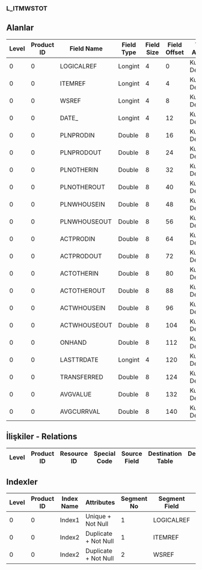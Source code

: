 ### L_ITMWSTOT

## Alanlar

**Level**|**Product ID**|**Field Name**|**Field Type**|**Field Size**|**Field Offset**|**Türkçe Açıklama**|**Expression**
-----|-----|-----|-----|-----|-----|-----|-----
0|0|LOGICALREF|Longint|4|0|Kullanımda Değil|Not In Use
0|0|ITEMREF|Longint|4|4|Kullanımda Değil|Not In Use
0|0|WSREF|Longint|4|8|Kullanımda Değil|Not In Use
0|0|DATE_|Longint|4|12|Kullanımda Değil|Not In Use
0|0|PLNPRODIN|Double|8|16|Kullanımda Değil|Not In Use
0|0|PLNPRODOUT|Double|8|24|Kullanımda Değil|Not In Use
0|0|PLNOTHERIN|Double|8|32|Kullanımda Değil|Not In Use
0|0|PLNOTHEROUT|Double|8|40|Kullanımda Değil|Not In Use
0|0|PLNWHOUSEIN|Double|8|48|Kullanımda Değil|Not In Use
0|0|PLNWHOUSEOUT|Double|8|56|Kullanımda Değil|Not In Use
0|0|ACTPRODIN|Double|8|64|Kullanımda Değil|Not In Use
0|0|ACTPRODOUT|Double|8|72|Kullanımda Değil|Not In Use
0|0|ACTOTHERIN|Double|8|80|Kullanımda Değil|Not In Use
0|0|ACTOTHEROUT|Double|8|88|Kullanımda Değil|Not In Use
0|0|ACTWHOUSEIN|Double|8|96|Kullanımda Değil|Not In Use
0|0|ACTWHOUSEOUT|Double|8|104|Kullanımda Değil|Not In Use
0|0|ONHAND|Double|8|112|Kullanımda Değil|Not In Use
0|0|LASTTRDATE|Longint|4|120|Kullanımda Değil|Not In Use
0|0|TRANSFERRED|Double|8|124|Kullanımda Değil|Not In Use
0|0|AVGVALUE|Double|8|132|Kullanımda Değil|Not In Use
0|0|AVGCURRVAL|Double|8|140|Kullanımda Değil|Not In Use

## İlişkiler - Relations
**Level**|**Product ID**|**Resource ID**|**Special Code**|**Source Field**|**Destination Table**|**Destination Field**|**Relation Type**|**Extra Condition**
-----|-----|-----|-----|-----|-----|-----|-----|-----

## Indexler
**Level**|**Product ID**|**Index Name**|**Attributes**|**Segment No**|**Segment Field**|**Sense**
-----|-----|-----|-----|-----|-----|-----
0|0|Index1|Unique + Not Null|1|LOGICALREF|Ascending
0|0|Index2|Duplicate + Not Null|1|ITEMREF|Ascending
0|0|Index2|Duplicate + Not Null|2|WSREF|Ascending
